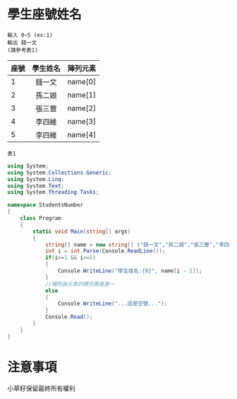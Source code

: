# 學生座號姓名
    輸入 0~5 (ex:1)
    輸出 錢一文
    (請參考表1)
| 座號  | 學生姓名  | 陣列元素 |
| :------------ |:---------------:| -----:|
| 1 | 錢一文 | name[0] |
| 2 | 孫二娘 | name[1] |
| 3 | 張三豐 | name[2] |
| 4 | 李四維 | name[3] |
| 5 | 李四維 | name[4] |
    表1
```cs
using System;
using System.Collections.Generic;
using System.Linq;
using System.Text;
using System.Threading.Tasks;

namespace StudentsNumber
{
    class Program
    {
        static void Main(string[] args)
        {
            string[] name = new string[] {"錢一文","孫二娘","張三豐","李四維","王五金"};
            int i = int.Parse(Console.ReadLine());
            if(i>=1 && i<=5)
            {
                Console.WriteLine("學生姓名:{0}", name[i - 1]);
            }
            //陣列與元素的標示兩者差一
            else
            {
                Console.WriteLine("...這是空號...");
            }
            Console.Read();
        }
    }
}
```
# 注意事項
小草籽保留最終所有權利
